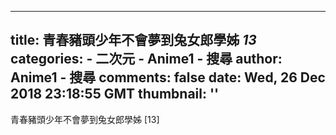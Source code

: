 
---
title: 青春豬頭少年不會夢到兔女郎學姊 _13_
categories: 
    - 二次元
    - Anime1 - 搜尋
author: Anime1 - 搜尋
comments: false
date: Wed, 26 Dec 2018 23:18:55 GMT
thumbnail: ''
---

<div>   
青春豬頭少年不會夢到兔女郎學姊 [13]  
</div>
            